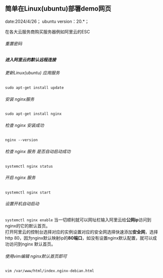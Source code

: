 简单在Linux(ubuntu)部署demo网页
-------------------------------

date:2024/4/26；
ubuntu version：20.*；

在各大云服务商购买服务器例如阿里云的ESC

###### 重置密码

##### 进入阿里云的默认远程连接

###### 更新Linux(ubuntu) 应用服务

```sudo apt-get install update```

###### 安装 nginx服务

````sudo apt-get install nginx````

###### 检查 nginx 安装成功

```nginx --version```

###### 检查 nginx 服务 是否自动启动成功

```systemctl nginx status```

###### 开启 nginx 服务

```systemctl nginx start```

###### 设置开机自动启动

```systemctl nginx enable```
当一切顺利就可以网址栏输入阿里云给**公网ip**访问到nginx的它的默认首页。<br>
打开阿里云的控制台选择对应的实例设置对应的安全网选择快速添加**安全网**，选择http 80，因为nginx默认映射ip的**80端口**，如没有设置nginx默认配置，就可以成功访问到nginx 默认首页。<br>

###### 使用vim编辑 nginx默认首页即可

```vim /var/www/html/index.nginx-debian.html```
